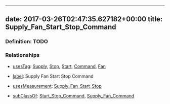 
---
date: 2017-03-26T02:47:35.627182+00:00
title: Supply_Fan_Start_Stop_Command
---
### Definition: TODO

### Relationships

* [usesTag](https://brickschema.org/schema/1.0/BrickFrame#usesTag): [Supply](https://brickschema.org/schema/1.0/BrickTag#Supply), [Stop](https://brickschema.org/schema/1.0/BrickTag#Stop), [Start](https://brickschema.org/schema/1.0/BrickTag#Start), [Command](https://brickschema.org/schema/1.0/BrickTag#Command), [Fan](https://brickschema.org/schema/1.0/BrickTag#Fan)

* [label](http://www.w3.org/2000/01/rdf-schema#label): Supply Fan Start Stop Command

* [usesMeasurement](https://brickschema.org/schema/1.0/BrickFrame#usesMeasurement): [Supply_Fan_Start_Stop](https://brickschema.org/schema/1.0/Brick#Supply_Fan_Start_Stop)

* [subClassOf](http://www.w3.org/2000/01/rdf-schema#subClassOf): [Start_Stop_Command](https://brickschema.org/schema/1.0/Brick#Start_Stop_Command), [Supply_Fan_Command](https://brickschema.org/schema/1.0/Brick#Supply_Fan_Command)

